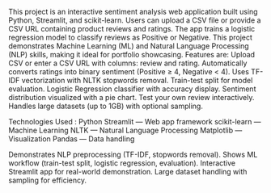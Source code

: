This project is an interactive sentiment analysis web application built using Python, Streamlit, and scikit-learn. Users can upload a CSV file or provide a CSV URL 
containing product reviews and ratings. The app trains a logistic regression model to classify reviews as Positive or Negative.
This project demonstrates Machine Learning (ML) and Natural Language Processing (NLP) skills, making it ideal for portfolio showcasing.
Features are: 
Upload CSV or enter a CSV URL with columns: review and rating.
Automatically converts ratings into binary sentiment (Positive ≥ 4, Negative < 4).
Uses TF-IDF vectorization with NLTK stopwords removal.
Train-test split for model evaluation.
Logistic Regression classifier with accuracy display.
Sentiment distribution visualized with a pie chart.
Test your own review interactively.
Handles large datasets (up to 1GB) with optional sampling.

Technologies Used :
Python
Streamlit
 — Web app framework
scikit-learn
 — Machine Learning
NLTK
 — Natural Language Processing
Matplotlib
 — Visualization
Pandas
 — Data handling

Demonstrates NLP preprocessing (TF-IDF, stopwords removal).
Shows ML workflow (train-test split, logistic regression, evaluation).
Interactive Streamlit app for real-world demonstration.
Large dataset handling with sampling for efficiency.
